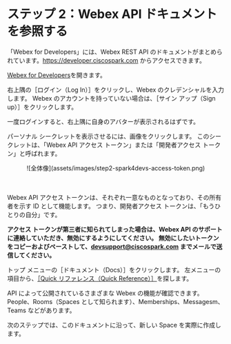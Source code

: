 # ステップ 2：Webex API ドキュメントを参照する


「Webex for Developers」には、Webex REST API のドキュメントがまとめられています。https://developer.ciscospark.com からアクセスできます。

[Webex for Developers](https://developer.ciscospark.com)を開きます。

右上隅の［ログイン（Log In）］をクリックし、Webex のクレデンシャルを入力します。
Webex のアカウントを持っていない場合は、［サイン アップ（Sign up）］をクリックします。

一度ログインすると、右上隅に自身のアバターが表示されるはずです。

パーソナル シークレットを表示させるには、画像をクリックします。
このシークレットは、「Webex API アクセス トークン」または「開発者アクセス トークン」と呼ばれます。

<div align="center">![全体像](assets/images/step2-spark4devs-access-token.png)</div><br/><br/>


Webex API アクセス トークンは、それぞれ一意なものとなっており、その所有者を示す ID として機能します。
つまり、開発者アクセス トークンは、「もうひとりの自分」です。

**アクセス トークンが第三者に知られてしまった場合は、Webex API のサポートに連絡していただき、無効にするようにしてください。
無効にしたいトークンをコピーおよびペーストして、[devsupport@ciscospark.com](mailto:devsupport@ciscospark.com) までメールで送信してください。**

トップ メニューの［ドキュメント（Docs）］をクリックします。
左メニューの項目から、[［Quick リファレンス（Quick Reference）］](https://developer.ciscospark.com/quick-reference.html)を探します。

API によって公開されているさまざまな Webex の機能が確認できます。People、Rooms（Spaces として知られます）、Memberships、Messagesm、Teams などがあります。

次のステップでは、このドキュメントに沿って、新しい Space を実際に作成します。
